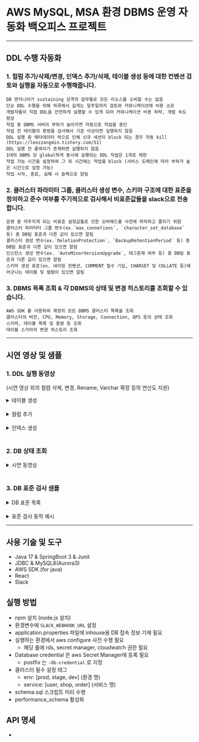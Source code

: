 
# AWS MySQL, MSA 환경 DBMS 운영 자동화 백오피스 프로젝트

****  


## DDL 수행 자동화

### 1. 컬럼 추가/삭제/변경, 인덱스 추가/삭제, 테이블 생성 등에 대한 컨벤션 검토와 실행을 자동으로 수행해줍니다.
    DB 엔지니어가 sustaining 성격의 업무들로 모든 리소스를 소비할 수는 없음
    단순 DDL 수행을 위해 하루에서 길게는 일주일까지 검토와 커뮤니케이션에 비용 소모
    개발자들이 직접 DDL을 안전하게 실행할 수 있게 되어 커뮤니케이션 비용 하락, 개발 속도 향상
    작업 중 DBMS 서버의 부하가 높아지면 자동으로 작업을 중단
    작업 전 테이블의 용량을 검사해서 기준 이상이면 실행하지 않음
    DDL 실행 중 메타데이터 락으로 인해 신규 세션이 block 되는 경우 자동 kill (https://leezzangmin.tistory.com/51) 
    DDL 실행 전 롱쿼리가 존재하면 실행하지 않음
    1대의 DBMS 당 global하게 동시에 실행되는 DDL 작업은 1개로 제한
    작업 가능 시간을 설정하여 그 외 시간에는 작업을 block (서비스 도메인에 따라 부하가 높은 시간으로 설정 가능)
    작업 시작, 종료, 실패 시 슬랙으로 알림
### 2. 클러스터 파라미터 그룹, 클러스터 생성 변수, 스키마 구조에 대한 표준을 정의하고 준수 여부를 주기적으로 검사해서 비표준값들을 slack으로 전송합니다.
    운영 중 마주치게 되는 비표준 설정값들로 인한 오버헤드를 사전에 파악하고 줄이기 위함
    클러스터 파라미터 그룹 변수(ex.`max_connetions`, `character_set_database` 등) 중 DB팀 표준과 다른 값이 있으면 알림
    클러스터 생성 변수(ex.`DeletionProtection`, `BackupRetentionPeriod` 등) 중 DB팀 표준과 다른 값이 있으면 알림
    인스턴스 생성 변수(ex. `AutoMinorVersionUpgrade`, 태그존재 여부 등) 중 DB팀 표준과 다른 값이 있으면 알림
    스키마 생성 표준(ex. 네이밍 컨벤션, COMMENT 필수 기입, CHARSET 및 COLLATE 등)에 어긋나는 테이블 및 컬럼이 있으면 알림
### 3. DBMS 목록 조회 & 각 DBMS의 상태 및 변경 히스토리를 조회할 수 있습니다.
    AWS SDK 를 사용하여 계정의 모든 DBMS 클러스터 목록을 조회
    클러스터의 버전, CPU, Memory, Storage, Connection, QPS 등의 상태 조회
    스키마, 테이블 목록 및 용량 등 조회
    테이블 스키마의 변경 히스토리 조회

****  

## 시연 영상 및 샘플

### 1. DDL 실행 동영상
(시연 영상 외의 컬럼 삭제, 변경, Rename, Varchar 확장 등의 연산도 지원)
<details>  
<summary>테이블 생성</summary>
<div markdown="1">

![create_table_2](https://github.com/leezzangmin/db_automation/assets/64303390/0637f01f-fe97-47fd-a98c-541d7842e1e2)


</div>
</details><br>


<details>  
<summary>컬럼 추가</summary>
<div markdown="1">

![add_column](https://github.com/leezzangmin/db_automation/assets/64303390/54a65461-f53a-468c-8efd-aea417530730)


</div>
</details><br>

<details>  
<summary>인덱스 생성</summary>
<div markdown="1">

![create_index](https://github.com/leezzangmin/db_automation/assets/64303390/5b6a5e4d-1c45-42aa-8a89-c715c14b896c)

</div>
</details>

<br>

### 2. DB 상태 조회
<details>
<summary>시연 동영상</summary>
<div markdown="1">
    
![describe](https://github.com/leezzangmin/db_automation/assets/64303390/5d8d8f62-a902-4360-9344-a37d37eecbe8)

</div>
</details>
<br>


### 3. DB 표준 검사 샘플

<details>  
<summary>DB 표준 목록</summary>
<div markdown="1">  

1. 클러스터 생성 표준값
   ```java
    public class ClusterCreationStandard {
    
      public final static Map<String, String> clusterCreationStandard = new HashMap<>();
    
      static {
          clusterCreationStandard.put("BackupRetentionPeriod", "7");
          clusterCreationStandard.put("MultiAZ", "true");
          clusterCreationStandard.put("DeletionProtection", "true");
          clusterCreationStandard.put("Engine", "aurora-mysql");
          clusterCreationStandard.put("EngineVersion", "8.0.mysql_aurora.3.03.1");
          clusterCreationStandard.put("Port", "3306");
          clusterCreationStandard.put("MasterUsername", "admin");
      }
    }
    ```

2. 인스턴스 생성 표준값
    ```java
    public class InstanceCreationStandard {
    
        public final static Map<String, String> instanceCreationStandard = new HashMap<>();
    
        static {
            instanceCreationStandard.put("AutoMinorVersionUpgrade", "false");
            instanceCreationStandard.put("DeletionProtection", "true");
            instanceCreationStandard.put("PerformanceInsightsEnabled", "true");
            instanceCreationStandard.put("EnabledCloudwatchLogsExports", "[slowquery]");
            instanceCreationStandard.put("TagList", "[]");
        }
    }
    ```

3. 파라미터 표준값
      ```java
      public class ParameterGroupStandard {
          public final static Map<String, String> standardParameters = new HashMap<>();
          
          static {
              standardParameters.put("max_connections", "10000");
              standardParameters.put("character_set_connection", "utf8mb4");
              standardParameters.put("character_set_database", "utf8mb4");
              standardParameters.put("character_set_filesystem", "utf8mb4");
              standardParameters.put("character_set_server", "utf8mb4");
              standardParameters.put("character_set_results", "utf8mb4");
              standardParameters.put("collation_connection", "utf8mb4_0900_ai_ci");
              standardParameters.put("collation_server", "utf8mb4_0900_ai_ci");
              standardParameters.put("slow_query_log", "1");
              standardParameters.put("time_zone", "UTC");
              standardParameters.put("transaction_isolation", "REPEATABLE-READ");
              standardParameters.put("performance_schema", "1");
          }
      }
      ```
</div>
</details>
<br>

<details>
<summary>표준 검사 동작 예시</summary>
<div markdown="1">
    
![스크린샷 2023-07-24 오후 6 38 46](https://github.com/leezzangmin/db_automation/assets/64303390/1bd077b4-25e1-4457-ad27-19255064b505)

</div>
</details>


[//]: # (****  )
[//]: # (## 아키텍처)

****  


## 사용 기술 및 도구
- Java 17 & SpringBoot 3 & Junit
- JDBC & MySQL8(Aurora3)
- AWS SDK (for java)
- React
- Slack

## 실행 방법
- npm 설치 (node.js 설치)
- 환경변수에 `SLACK_WEBHOOK_URL` 설정
- application.properties 파일에 inhouse용 DB 접속 정보 기재 필요
- 실행하는 환경에서 aws configure 사전 수행 필요
  - 해당 롤에 rds, secret manager, cloudwatch 권한 필요
- Database credential 은 aws Secret Manager에 등록 필요
  - postfix 는 `-db-credential` 로 지정
- 클러스터 필수 설정 태그
  - env: [prod, stage, dev] (환경 명)
  - service: [user, shop, order] (서비스 명)
- schema.sql 스크립트 미리 수행
- performance_schema 활성화

## API 명세
- 

[//]: # ()
[//]: #

[//]: # (- 메트릭 수치 안좋으면 cancel)

[//]: # (- metadata lock detection AOP)

[//]: # (- metadata 만 변경하는 작업은 즉시 실행&#40;리스트업 필요&#41;)

[//]: # (  - rename)

[//]: # (  - comment 수정)

[//]: # (  - )

[//]: # (  - )

[//]: # (- 롱쿼리 있으면 pause)

[//]: # (- 이미 실행중인 DDL 존재하면 block 혹은 명령 저장 후 순차실행 - o)

[//]: # (- 개발자 메일계정으로 접근가능 클러스터 인증/인가)

[//]: # (- 표준검사)

[//]: # (- timeout ?ㅇ?)

[//]: # (- 스키마 용량, 정보, 마스킹 툴)

[//]: # (- 예외처리 및 예외응답 일원화)

[//]: # (- DB pw 환경변수화? - parameter store 에서 fetch, env 파일 생성)

[//]: # (- 용량 크면 slack 으로 실행버튼을 정보랑 함께 전송해서&#40;스키마, 테이블, 커맨드타입 등&#41; pt-change-online shell 실행?)

[//]: # (- DDL 실행중 진행상황 Performance schema 통해서 확인.)

[//]: # (- )

[//]: # (- 컬럼 변경이력 추적)

[//]: # (- 인덱스 &#40;col1, col2&#41; 있을때 &#40;col1&#41; 인덱스 신규생성 block 기능, pk 포함 인덱스 생성 방지)

[//]: # ()
[//]: # (- 작업 시작할 때 슬랙으로 알림 &#40;작업자, 작업시간, 작업내용, 작업커맨드&#41;)

[//]: # (- 작업 실패할 때 슬랙으로 알림 &#40;작업자, 작업시간, 작업내용, 작업커맨드, 에러메시지&#41;)

[//]: # ()
[//]: # (- stop 상태의 dbms는 dynamic load X)

[//]: # ()
[//]: # (## feature)

[//]: # (- parameter store pw / [dbName]-password)
